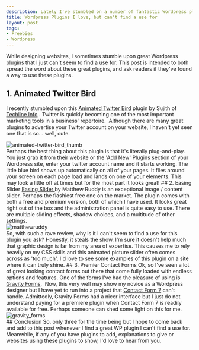 ```yaml
--- 
description: Lately I've stumbled on a number of fantastic Wordpress plugins that I can't seem to find a place for. Has anyone found a great use for these plugins?
title: Wordpress Plugins I love, but can't find a use for
layout: post
tags: 
- Freebies
- Wordpress
---
```

While designing websites, I sometimes stumble upon great Wordpress plugins that I just can't seem to find a use for. This post is intended to both spread the word about these great plugins, and ask readers if they've found a way to use these plugins.
## 1. Animated Twitter Bird
I recently stumbled upon this <a href="http://www.techlineinfo.com/wordpress-plugin-displays-animated-twitter-bird/">Animated Twitter Bird</a> plugin by Sujith of  <a href="http://www.techlineinfo.com/">Techline Info</a> . Twitter is quickly becoming one of the most important marketing tools in a business' repertoire.  Although there are many great plugins to advertise your Twitter account on your website, I haven't yet seen one that is so... well, cute.
<div class="img-wrap"><img title="animated-twitter-bird_thumb" src="{{ site.url }}/images/animated-twitter-bird_thumb.jpg" /></div>
Perhaps the best thing about this plugin is that it's literally plug-and-play. You just grab it from their website or the 'Add New' Plugins section of your Wordpress site, enter your twitter account name and it starts working. The little blue bird shows up automatically on all of your pages. It flies around your screen on each page load and lands on one of your elements. This may look a little off at times but for the most part it looks great!
## 2. Easing Slider
<a href="http://www.easingslider.matthewruddy.com/">Easing Slider </a>by Matthew Ruddy is an exceptional image / content slider. Perhaps the flashiest free one on the market. The plugin comes with both a free and premium version, both of which I have used. It looks great right out of the box and the administration panel is quite easy to use. There are multiple sliding effects, shadow choices, and a multitude of other settings.
<div class="img-wrap"><img title="matthewruddy" src="{{ site.url }}/images/matthewruddy.jpg" /></div>
So, with such a rave review, why is it I can't seem to find a use for this plugin you ask? Honestly, it steals the show. I'm sure it doesn't help much that graphic design is far from my area of expertise. This causes me to rely heavily on my CSS skills and this animated picture slider often comes across as 'too much'. I'd love to see some examples of this plugin on a site where it can truly shine.
## 3. Premier Contact Forms
Ok, so I've seen a lot of great looking contact forms out there that come fully loaded with endless options and features. One of the forms I've had the pleasure of using is <a href="http://www.gravityforms.com/">Gravity Forms</a>.  Now, this very well may show my novice as a Wordpress designer but I have yet to run into a project that <a href="http://contactform7.com/">Contact Form 7</a> can't handle. Admittedly, Gravity Forms had a nicer interface but I just do not understand paying for a premiere plugin when Contact Form 7 is readily available for free. Perhaps someone can shed some light on this for me.
<div class="img-wrap"><img title="gravity_forms" src="{{ site.url }}/images/gravity_forms.jpg" /></div>
## Conclusion
So, only three for the time being but I hope to come back and add to this post whenever I find a great WP plugin I can't find a use for.  Meanwhile, if any of you have plugins to add, explanations to give or websites using these plugins to show, I'd love to hear from you.
